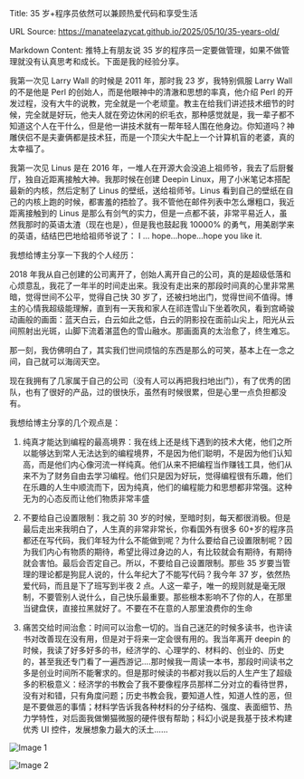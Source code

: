 Title: 35 岁+程序员依然可以兼顾热爱代码和享受生活

URL Source: https://manateelazycat.github.io/2025/05/10/35-years-old/

Markdown Content:
推特上有朋友说 35 岁的程序员一定要做管理，如果不做管理就没有认真思考和成长。下面是我的经验分享。

我第一次见 Larry Wall 的时候是 2011 年，那时我 23 岁，我特别佩服 Larry Wall 的不是他是 Perl 的创始人，而是他眼神中的清澈和思想的率真，他介绍 Perl 的开发过程，没有大牛的说教，完全就是一个老顽童。教主在给我们讲述技术细节的时候，完全就是好玩，他夫人就在旁边休闲的织毛衣，那种感觉就是，我一辈子都不知道这个人在干什么，但是他一讲技术就有一帮年轻人围在他身边。你知道吗？神雕侠侣不是夫妻俩都是技术狂，而是一个顶尖大牛配上一个计算机盲的老婆，真的太幸福了。

我第一次见 Linus 是在 2016 年，一堆人在开源大会没追上祖师爷，我去了后厨餐厅，独自近距离接触大神。我那时候在创建 Deepin Linux，用了小米笔记本搭配最新的内核，然后定制了 Linus 的壁纸，送给祖师爷。Linus 看到自己的壁纸在自己的内核上跑的时候，都害羞的捂脸了。我不管他在邮件列表中怎么爆粗口，我近距离接触到的 Linus 是那么有剑气的实力，但是一点都不装，非常平易近人，虽然我那时的英语太渣（现在也是），但是我也鼓起我 10000% 的勇气，用美剧学来的英语，结结巴巴地给祖师爷说了： I … hope…hope…hope you like it.

我想给博主分享一下我的个人经历：

2018 年我从自己创建的公司离开了，创始人离开自己的公司，真的是超级低落和心烦意乱，我花了一年半的时间走出来。我没有走出来的那段时间真的心里非常黑暗，觉得世间不公平，觉得自己快 30 岁了，还被扫地出门，觉得世间不值得。博主的心情我超级能理解，直到有一天我和家人在祁连雪山下坐着吹风，看到宫崎骏动画般的画面：蓝天白云，白云如此之低，白云的阴影投在面前山尖上，阳光从云间照射出光斑，山脚下流着湛蓝色的雪山融水。那画面真的太治愈了，终生难忘。

那一刻，我仿佛明白了，其实我们世间烦恼的东西是那么的可笑，基本上在一念之间，自己就可以海阔天空。

现在我拥有了几家属于自己的公司（没有人可以再把我扫地出门），有了优秀的团队，也有了很好的产品，过的很快乐，虽然有时候很累，但是心里一点负担都没有。

我想给博主分享的几个观点是：

1.  纯真才能达到编程的最高境界：我在线上还是线下遇到的技术大佬，他们之所以能够达到常人无法达到的编程境界，不是因为他们聪明，不是因为他们认知高，而是他们内心像河流一样纯真。他们从来不把编程当作赚钱工具，他们从来不为了财务自由去学习编程。他们只是因为好玩，觉得编程很有乐趣，他们在乐趣的人生中顺流而下，因为纯真，他们的编程能力和思想都非常强。这种无为的心态反而让他们物质非常丰盛
    
2.  不要给自己设置限制：我之前 30 岁的时候，至暗时刻，每天都很消极。但是最后走出来我明白了，人生真的非常非常长，你看国外有很多 60+岁的程序员都还在写代码，我们年轻为什么不能做到呢？为什么要给自己设置限制呢？因为我们内心有物质的期待，希望比得过身边的人，有比较就会有期待，有期待就会害怕。最后会否定自己。所以，不要给自己设置限制。那些 35 岁要当管理的理论都是狗屁人说的，什么年纪大了不能写代码？我今年 37 岁，依然热爱代码，而且是下了班写到半夜 2 点。人这一辈子，唯一的规则就是毫无限制，不要管别人说什么，自己快乐最重要。那些根本影响不了你的人，在那里当键盘侠，直接拉黑就好了。不要在不在意的人那里浪费你的生命
    
3.  痛苦交给时间治愈：时间可以治愈一切的。当自己迷茫的时候多读书，也许读书对改善现在没有用，但是对于将来一定会很有用的。我当年离开 deepin 的时候，我读了好多好多的书，经济学的、心理学的、材料的、创业的、历史的，甚至我还专门看了一遍西游记….那时候我一周读一本书，那段时间读书之多是创业时间所不能奢求的。但是那时候读的书都对我以后的人生产生了超级多的积极意义：经济学的书教会了我不要像程序员那样二分对立的看待世界，没有对和错，只有角度问题；历史书教会我，要知道人性，知道人性的恶，但是不要做恶的事情；材料学告诉我各种材料的分子结构、强度、表面细节、热力学特性，对后面我做懒猫微服的硬件很有帮助；科幻小说是我基于技术构建优秀 UI 控件，发展想象力最大的沃土……
    

![Image 1](https://manateelazycat.github.io/pics/35-years-old/1.png)

![Image 2](https://manateelazycat.github.io/pics/35-years-old/2.png)
